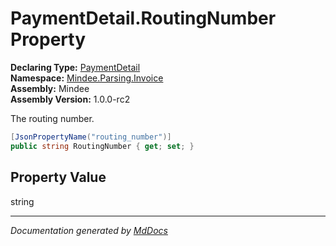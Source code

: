 ﻿<!--  
  <auto-generated>   
    The contents of this file were generated by a tool.  
    Changes to this file may be list if the file is regenerated  
  </auto-generated>   
-->

# PaymentDetail.RoutingNumber Property

**Declaring Type:** [PaymentDetail](../index.md)  
**Namespace:** [Mindee.Parsing.Invoice](../../index.md)  
**Assembly:** Mindee  
**Assembly Version:** 1.0.0\-rc2

The routing number.

```csharp
[JsonPropertyName("routing_number")]
public string RoutingNumber { get; set; }
```

## Property Value

string

___

*Documentation generated by [MdDocs](https://github.com/ap0llo/mddocs)*
